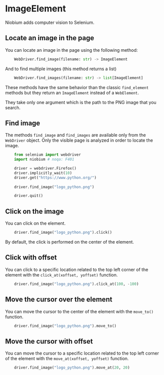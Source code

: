 # ImageElement

Niobium adds computer vision to Selenium.

## Locate an image in the page

You can locate an image in the page using the following method:

```python
    WebDriver.find_image(filename: str) -> ImageElement
```

And to find multiple images (this method returns a list)

```python
    WebDriver.find_images(filename: str) -> list[ImageElement]
```

These methods have the same behavior than the classic `find_element` methods but they return an `ImageElement` instead of a `WebElement`.

They take only one argument which is the path to the PNG image that you search.

## Find image

The methods `find_image` and `find_images` are available only from the `WebDriver` object. Only the visible page is analyzed in order to locate the image.

```python
    from selenium import webdriver
    import niobium # noqa: F401

    driver = webdriver.Firefox()
    driver.implicitly_wait(10)
    driver.get("https://www.python.org/")
   
    driver.find_image("logo_python.png")

    driver.quit()
```

## Click on the image

You can click on the element.

```python
    driver.find_image("logo_python.png").click()
```

By default, the click is performed on the center of the element.

## Click with offset

You can click to a specific location related to the top left corner of the element with the `click_at(xoffset, yoffset)` function.

```python
    driver.find_image("logo_python.png").click_at(100, -100) 
```

## Move the cursor over the element

You can move the cursor to the center of the element with the `move_to()` function.

```python
    driver.find_image("logo_python.png").move_to()
```

## Move the cursor with offset

You can move the cursor to a specific location related to the top left corner of the element with the `move_at(xoffset, yoffset)` function.

```python
    driver.find_image("logo_python.png").move_at(20, 20)
```
